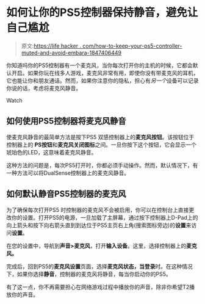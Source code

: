 # 如何让你的PS5控制器保持静音，避免让自己尴尬

> 原文:[https://life hacker . com/how-to-keep-your-ps5-controller-muted-and-avoid-embara-1847406449](https://lifehacker.com/how-to-keep-your-ps5-controller-muted-and-avoid-embarra-1847406449)

你知道吗你的PS5控制器有一个麦克风，当你每次打开你的主机的时候，它都会默认开启。如果你玩在线多人游戏，麦克风非常有用，即使你没有带麦克风的耳机，它也能让你和朋友通话。然而，如果你注意你的隐私，担心有*另一个*设备可以记录你说的话，考虑将麦克风静音。

Watch

## 如何使用PS5控制器将麦克风静音

使麦克风静音的最简单方法是按下PS5 双感控制器上的**麦克风按钮**。该按钮位于控制器上的 **PS按钮**和**麦克风关闭图标**之间。一旦你按下这个按钮，它会显示一个琥珀色的LED，这意味着麦克风静音。

这种方法的问题是，每次PS5打开时，你都必须手动操作。然而，默认情况下，有一种方法可以将DualSense控制器上的麦克风静音。

## 如何默认静音PS5控制器的麦克风

为了确保每次打开PS5 时控制器的麦克风不会被启用，你可以在控制台上直接更改你的设置。打开PS5的电源，一旦加载了主屏幕，通过按下控制器上D-Pad上的向上箭头和按下向右箭头直到到达位于PS5主页右上角(搜索图标旁边)的**设置**来访问**设置**。

在您的设置中，导航到**声音>麦克风**，打开**输入设备**。这里，选择控制器上的**麦克风。** 

完成后，回到PS5的**麦克风设置**页面，选择**麦克风状态，当登录**时。在这种情况下，如果你选择**静音**，控制器的麦克风将静音，每当你启动你的PS5。

有了这一点，你不再需要担心在网络游戏过程中播放你的声音，除非你希望T2播放你的声音。